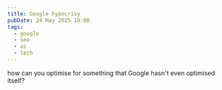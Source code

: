 ```yaml
---
title: Google hypocrisy
pubDate: 24 May 2025 18:00
tags:
  - google
  - seo
  - ai
  - tech
---
```


how can you optimise for something that Google hasn't even optimised itself?
